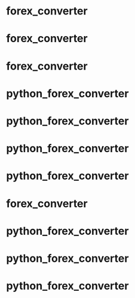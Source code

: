 # forex_converter
# forex_converter
# forex_converter
# python_forex_converter
# python_forex_converter
# python_forex_converter
# python_forex_converter
# forex_converter
# python_forex_converter
# python_forex_converter
# python_forex_converter
